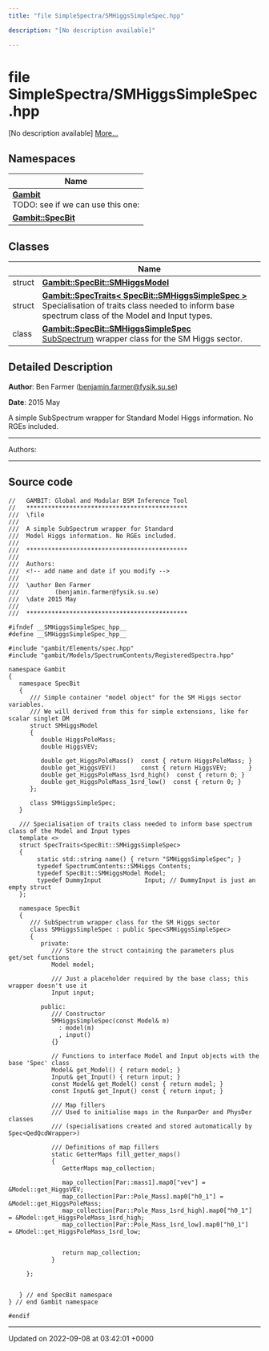 ```yaml
---
title: "file SimpleSpectra/SMHiggsSimpleSpec.hpp"

description: "[No description available]"

---
```


# file SimpleSpectra/SMHiggsSimpleSpec.hpp

[No description available] [More...](#detailed-description)

## Namespaces

| Name           |
| -------------- |
| **[Gambit](/documentation/code/namespaces/namespacegambit/)** <br>TODO: see if we can use this one:  |
| **[Gambit::SpecBit](/documentation/code/namespaces/namespacegambit_1_1specbit/)**  |

## Classes

|                | Name           |
| -------------- | -------------- |
| struct | **[Gambit::SpecBit::SMHiggsModel](/documentation/code/classes/structgambit_1_1specbit_1_1smhiggsmodel/)**  |
| struct | **[Gambit::SpecTraits< SpecBit::SMHiggsSimpleSpec >](/documentation/code/classes/structgambit_1_1spectraits_3_01specbit_1_1smhiggssimplespec_01_4/)** <br>Specialisation of traits class needed to inform base spectrum class of the Model and Input types.  |
| class | **[Gambit::SpecBit::SMHiggsSimpleSpec](/documentation/code/classes/classgambit_1_1specbit_1_1smhiggssimplespec/)** <br>[SubSpectrum](/documentation/code/classes/classgambit_1_1subspectrum/) wrapper class for the SM Higgs sector.  |

## Detailed Description


**Author**: Ben Farmer ([benjamin.farmer@fysik.su.se](mailto:benjamin.farmer@fysik.su.se)) 

**Date**: 2015 May

A simple SubSpectrum wrapper for Standard Model Higgs information. No RGEs included.



------------------

Authors:



------------------




## Source code

```
//   GAMBIT: Global and Modular BSM Inference Tool
//   *********************************************
///  \file
///
///  A simple SubSpectrum wrapper for Standard
///  Model Higgs information. No RGEs included.
///
///  *********************************************
///
///  Authors:
///  <!-- add name and date if you modify -->
///
///  \author Ben Farmer
///          (benjamin.farmer@fysik.su.se)
///  \date 2015 May
///
///  *********************************************

#ifndef __SMHiggsSimpleSpec_hpp__
#define __SMHiggsSimpleSpec_hpp__

#include "gambit/Elements/spec.hpp"
#include "gambit/Models/SpectrumContents/RegisteredSpectra.hpp"

namespace Gambit
{
   namespace SpecBit
   {
      /// Simple container "model object" for the SM Higgs sector variables.
      /// We will derived from this for simple extensions, like for scalar singlet DM
      struct SMHiggsModel
      {
         double HiggsPoleMass;
         double HiggsVEV;

         double get_HiggsPoleMass()  const { return HiggsPoleMass; }
         double get_HiggsVEV()       const { return HiggsVEV;      }
         double get_HiggsPoleMass_1srd_high()  const { return 0; }
         double get_HiggsPoleMass_1srd_low()  const { return 0; }
      };

      class SMHiggsSimpleSpec;
   }

   /// Specialisation of traits class needed to inform base spectrum class of the Model and Input types
   template <>
   struct SpecTraits<SpecBit::SMHiggsSimpleSpec>
   {
        static std::string name() { return "SMHiggsSimpleSpec"; }
        typedef SpectrumContents::SMHiggs Contents;
        typedef SpecBit::SMHiggsModel Model;
        typedef DummyInput            Input; // DummyInput is just an empty struct
   };

   namespace SpecBit
   {
      /// SubSpectrum wrapper class for the SM Higgs sector
      class SMHiggsSimpleSpec : public Spec<SMHiggsSimpleSpec>
      {
         private:
            /// Store the struct containing the parameters plus get/set functions
            Model model;

            /// Just a placeholder required by the base class; this wrapper doesn't use it
            Input input;

         public:
            /// Constructor
            SMHiggsSimpleSpec(const Model& m)
              : model(m)
              , input()
            {}

            // Functions to interface Model and Input objects with the base 'Spec' class
            Model& get_Model() { return model; }
            Input& get_Input() { return input; }
            const Model& get_Model() const { return model; }
            const Input& get_Input() const { return input; }

            /// Map fillers
            /// Used to initialise maps in the RunparDer and PhysDer classes
            /// (specialisations created and stored automatically by Spec<QedQcdWrapper>)

            /// Definitions of map fillers
            static GetterMaps fill_getter_maps()
            {
               GetterMaps map_collection;

               map_collection[Par::mass1].map0["vev"] = &Model::get_HiggsVEV;
               map_collection[Par::Pole_Mass].map0["h0_1"] = &Model::get_HiggsPoleMass;
               map_collection[Par::Pole_Mass_1srd_high].map0["h0_1"]    = &Model::get_HiggsPoleMass_1srd_high;
               map_collection[Par::Pole_Mass_1srd_low].map0["h0_1"]    = &Model::get_HiggsPoleMass_1srd_low;


               return map_collection;
            }

     };


   } // end SpecBit namespace
} // end Gambit namespace

#endif
```


-------------------------------

Updated on 2022-09-08 at 03:42:01 +0000
